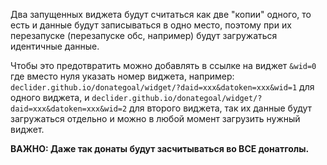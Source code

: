 Два запущенных виджета будут считаться как две "копии" одного, то есть и данные будут записываться в одно место,
поэтому при их перезапуске (перезапуске обс, например) будут загружаться идентичные данные.

Чтобы это предотвратить можно добавлять в ссылке на виджет `&wid=0` где вместо нуля указать номер виджета, например:
`declider.github.io/donategoal/widget/?daid=xxx&datoken=xxx&wid=1` для одного виджета, и
`declider.github.io/donategoal/widget/?daid=xxx&datoken=xxx&wid=2` для второго виджета, 
так их данные будут загружаться отдельно и можно в любой момент загрузить нужный виджет.

**ВАЖНО: Даже так донаты будут засчитываться во ВСЕ донатголы.**
